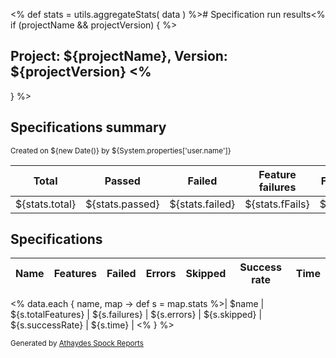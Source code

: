 <% def stats = utils.aggregateStats( data )
%># Specification run results<% if (projectName && projectVersion) {
%>

## Project: ${projectName}, Version: ${projectVersion} <%
}
%>

## Specifications summary

<small>Created on ${new Date()} by ${System.properties['user.name']}</small>

| Total          | Passed          | Failed          | Feature failures | Feature errors   | Success rate        | Total time (ms) |
|----------------|-----------------|-----------------|------------------|------------------|---------------------|-----------------|
| ${stats.total} | ${stats.passed} | ${stats.failed} | ${stats.fFails}  | ${stats.fErrors} | ${stats.successRate}| ${stats.time}   |

## Specifications

|Name  | Features | Failed | Errors | Skipped | Success rate | Time |
|------|----------|--------|--------|---------|--------------|------|
<% data.each { name, map ->
def s = map.stats
%>| $name | ${s.totalFeatures} | ${s.failures} | ${s.errors} | ${s.skipped} | ${s.successRate} | ${s.time} |
<% }
%>

<small>Generated by <a href="<%out << com.athaydes.spockframework.report.SpockReportExtension.PROJECT_URL%>">Athaydes Spock Reports</a></small>
